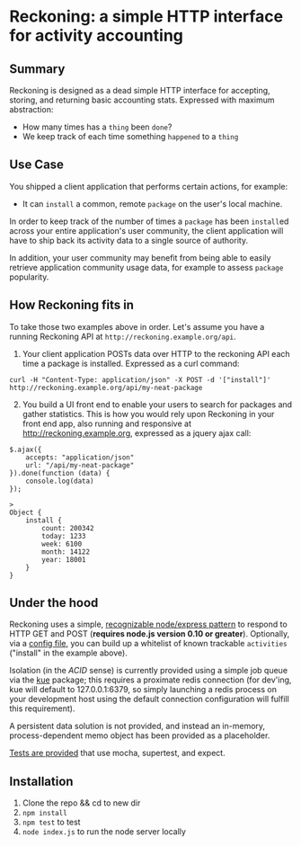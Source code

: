 # Reckoning: a simple HTTP interface for activity accounting

## Summary

Reckoning is designed as a dead simple HTTP interface for accepting, storing, and returning basic accounting stats. Expressed with maximum abstraction:

- How many times has a `thing` been `done`?
- We keep track of each time something `happened` to a `thing`

## Use Case

You shipped a client application that performs certain actions, for example:
 
- It can `install` a common, remote `package` on the user's local machine.

In order to keep track of the number of times a `package` has been `install`ed across your entire application's user community, the client application will have to ship back its activity data to a single source of authority.
 
In addition, your user community may benefit from being able to easily retrieve application community usage data, for example to assess `package` popularity.

## How Reckoning fits in

To take those two examples above in order. Let's assume you have a running Reckoning API at `http://reckoning.example.org/api`.

1. Your client application POSTs data over HTTP to the reckoning API each time a package is installed. Expressed as a curl command:
```
curl -H "Content-Type: application/json" -X POST -d '["install"]' http://reckoning.example.org/api/my-neat-package
```
2. You build a UI front end to enable your users to search for packages and gather statistics. This is how you would rely upon Reckoning in your front end app, also running and responsive at http://reckoning.example.org, expressed as a jquery ajax call:
```
$.ajax({
    accepts: "application/json"
    url: "/api/my-neat-package"
}).done(function (data) {
    console.log(data)
});
```

```
>
Object {
    install {
        count: 200342
        today: 1233
        week: 6100
        month: 14122
        year: 18001
    }
}
```

## Under the hood

Reckoning uses a simple, [recognizable node/express pattern](index.js) to respond to HTTP GET and POST (**requires node.js version 0.10 or greater**). Optionally, via a [config file](config.json), you can build up a whitelist of known trackable `activities` ("install" in the example above).

Isolation (in the *ACID* sense) is currently provided using a simple job queue via the [kue](https://github.com/Automattic/kue) package; this requires a proximate redis connection (for dev'ing, kue will default to 127.0.0.1:6379, so simply launching a redis process on your development host using the default connection configuration will fulfill this requirement). 
   
A persistent data solution is not provided, and instead an in-memory, process-dependent memo object has been provided as a placeholder.
   
[Tests are provided](test/index.js) that use mocha, supertest, and expect.

## Installation

1. Clone the repo && cd to new dir
2. `npm install`
3. `npm test` to test
4. `node index.js` to run the node server locally